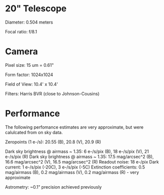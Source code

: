 # 20" Telescope

Diameter: 0.504 meters

Focal ratio: f/8.1

# Camera

Pixel size: 15 um = 0.61"

Form factor: 1024x1024

Field of View: 10.4' x 10.4'

Filters: Harris BVR (close to Johnson-Cousins)

# Performance

The following perfomance estimates are very approximate, but were calulcated from on sky data.

Zeropoints (1 e-/s): 20.55 (B), 20.8 (V), 20.9 (R)

Dark sky brightness @ airmass ~ 1.35: 6 e-/s/pix (B), 18 e-/s/pix (V), 21 e-/s/pix (R)
Dark sky brightness @ airmass ~ 1.35: 17.5 mag/arcsec^2 (B), 16.6 mag/arcsec^2 (V), 16.5 mag/arcsec^2 (R)
Readout noise: 18 e-/pix
Dark current: 1 e-/s/pix (-20C), 3 e-/s/pix (-5C)
Extinction coefficients: 0.5 mag/airmass (B), 0.2 mag/airmass (V), 0.2 mag/airmass (R) - very approximate

Astrometry: ~0.1" precision achieved previously




